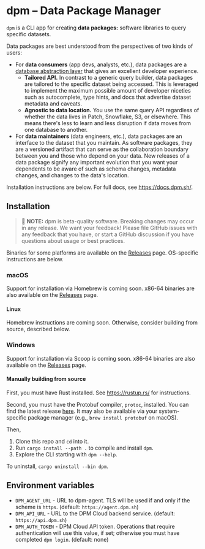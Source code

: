 # dpm – Data Package Manager

`dpm` is a CLI app for creating **data packages:** software libraries to query specific datasets.

Data packages are best understood from the perspectives of two kinds of users:

- For **data consumers** (app devs, analysts, etc.), data packages are a [database abstraction layer](https://en.wikipedia.org/wiki/Database_abstraction_layer) that gives an excellent developer experience.
  - **Tailored API.** In contrast to a generic query builder, data packages are tailored to the specific dataset being accessed. This is leveraged to implement the maximum possible amount of developer niceties such as autocomplete, type hints, and docs that advertise dataset metadata and caveats.
  - **Agnostic to data location.** You use the same query API regardless of whether the data lives in Patch, Snowflake, S3, or elsewhere. This means there's less to learn and less disruption if data moves from one database to another.
- For **data maintainers** (data engineers, etc.), data packages are an interface to the dataset that you maintain. As software packages, they are a versioned artifact that can serve as the collaboration boundary between you and those who depend on your data. New releases of a data package signify any important evolution that you want your dependents to be aware of such as schema changes, metadata changes, and changes to the data's location.

Installation instructions are below. For full docs, see https://docs.dpm.sh/.

## Installation

> :rotating_light: **NOTE:** dpm is beta-quality software. Breaking changes may occur in any release. We want your feedback! Please file GitHub issues with any feedback that you have, or start a GitHub discussion if you have questions about usage or best practices.

Binaries for some platforms are available on the [Releases](https://github.com/patch-tech/dpm/releases) page. OS-specific instructions are below.

### macOS

Support for installation via Homebrew is coming soon. x86-64 binaries are also available on the [Releases](https://github.com/patch-tech/dpm/releases) page.

#### Linux

Homebrew instructions are coming soon. Otherwise, consider building from source, described below.

### Windows

Support for installation via Scoop is coming soon. x86-64 binaries are also available on the [Releases](https://github.com/patch-tech/dpm/releases) page.

#### Manually building from source

First, you must have Rust installed. See https://rustup.rs/ for instructions.

Second, you must have the Protobuf compiler, `protoc`, installed. You can find the latest release [here](https://github.com/protocolbuffers/protobuf/releases/latest). It may also be available via your system-specific package manager (e.g., `brew install protobuf` on macOS).

Then,

1. Clone this repo and `cd` into it.
2. Run `cargo install --path .` to compile and install `dpm`.
3. Explore the CLI starting with `dpm --help`.

To uninstall, `cargo uninstall --bin dpm`.

## Environment variables

- `DPM_AGENT_URL` - URL to dpm-agent. TLS will be used if and only if the scheme is `https`. (default: `https://agent.dpm.sh`)
- `DPM_API_URL` - URL to the DPM Cloud backend service. (default: `https://api.dpm.sh`)
- `DPM_AUTH_TOKEN` - DPM Cloud API token. Operations that require authentication will use this value, if set; otherwise you must have completed `dpm login`. (default: none)

